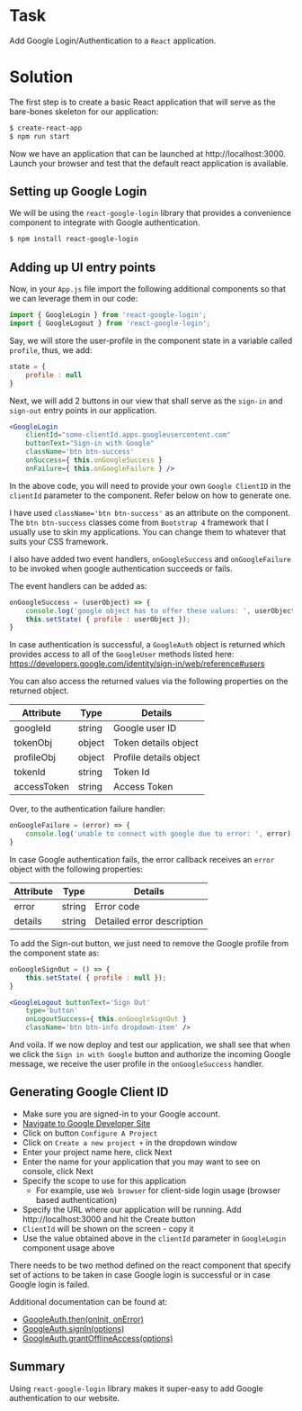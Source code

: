# Task

Add Google Login/Authentication to a `React` application.

# Solution

The first step is to create a basic React application that will
serve as the bare-bones skeleton for our application:

```sh
$ create-react-app
$ npm run start
```

Now we have an application that can be launched at http://localhost:3000.
Launch your browser and test that the default react application is available.

## Setting up Google Login

We will be using the `react-google-login` library that provides a convenience
component to integrate with Google authentication.

```sh
$ npm install react-google-login
```

## Adding up UI entry points

Now, in your `App.js` file import the following additional components so that
we can leverage them in our code:

```js
import { GoogleLogin } from 'react-google-login';
import { GoogleLogout } from 'react-google-login';
```

Say, we will store the user-profile in the component state in a variable called
`profile`, thus, we add:

```js
state = {
    profile : null
}
```

Next, we will add 2 buttons in our view that shall serve as the `sign-in` and
`sign-out` entry points in our application.

```jsx
<GoogleLogin
    clientId="some-clientId.apps.googleusercontent.com"
    buttonText="Sign-in with Google"
    className='btn btn-success'
    onSuccess={ this.onGoogleSuccess }
    onFailure={ this.onGoogleFailure } />
```

In the above code, you will need to provide your own `Google ClientID` in the
`clientId` parameter to the component. Refer below on how to generate one.

I have used `className='btn btn-success'` as an attribute on 
the component. The `btn btn-success` classes come from `Bootstrap 4` framework
that I usually use to skin my applications. You can change them to whatever that
suits your CSS framework.

I also have added two event handlers, `onGoogleSuccess` and `onGoogleFailure` to
be invoked when google authentication succeeds or fails.

The event handlers can be added as:

```jsx
onGoogleSuccess = (userObject) => {
    console.log('google object has to offer these values: ', userObject)
    this.setState( { profile : userObject });
}
```

In case authentication is successful, a `GoogleAuth` object is returned 
which provides access to all of the `GoogleUser` methods listed here: https://developers.google.com/identity/sign-in/web/reference#users

You can also access the returned values via the following properties on 
the returned object.

 Attribute  | Type      | Details
------------|-----------|--------------------------
googleId    | string    | Google user ID
tokenObj    | object    | Token details object
profileObj  | object    | Profile details object
tokenId     | string    | Token Id
accessToken | string    | Access Token

Over, to the authentication failure handler:

```jsx
onGoogleFailure = (error) => {
    console.log('unable to connect with google due to error: ', error);
}
```

In case Google authentication fails, the error callback receives an `error` object
with the following properties:

Attribute   | Type    | Details
------------|---------|--------------------------
error       | string  | Error code
details     | string  | Detailed error description

To add the Sign-out button, we just need to remove the Google profile from the
component state as:

```jsx
onGoogleSignOut = () => {
    this.setState( { profile : null });
}

<GoogleLogout buttonText='Sign Out'
    type='button'
    onLogoutSuccess={ this.onGoogleSignOut } 
    className='btn btn-info dropdown-item' /> 
```

And voila. If we now deploy and test our application, we shall see that when we
click the `Sign in with Google` button and authorize the incoming Google message, we
receive the user profile in the `onGoogleSuccess` handler.

## Generating Google Client ID

* Make sure you are signed-in to your Google account. 
* [Navigate to Google Developer Site](https://developers.google.com/identity/sign-in/web/sign-in) 
* Click on button `Configure A Project`
* Click on `Create a new project +` in the dropdown window
* Enter your project name here, click Next
* Enter the name for your application that you may want to see on console, click Next
* Specify the scope to use for this application
  * For example, use `Web browser` for client-side login usage (browser based authentication)
* Specify the URL where our application will be running. Add http://localhost:3000 and hit the Create button
* `ClientId` will be shown on the screen - copy it
* Use the value obtained above in the `clientId` parameter in `GoogleLogin` component usage above

There needs to be two method defined on the react component that specify set of actions to be taken in case Google login is successful or in case Google login is failed.


Additional documentation can be found at:

* [GoogleAuth.then(onInit, onError)](https://developers.google.com/identity/sign-in/web/reference#googleauththenoninit-onerror)
* [GoogleAuth.signIn(options)](https://developers.google.com/identity/sign-in/web/reference#googleauthsigninoptions)
* [GoogleAuth.grantOfflineAccess(options)](https://developers.google.com/identity/sign-in/web/reference#googleauthgrantofflineaccessoptions)

## Summary

Using `react-google-login` library makes it super-easy to add Google authentication
to our website.
